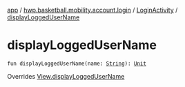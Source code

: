 [app](../../index.md) / [hwp.basketball.mobility.account.login](../index.md) / [LoginActivity](index.md) / [displayLoggedUserName](.)

# displayLoggedUserName

`fun displayLoggedUserName(name: `[`String`](https://kotlinlang.org/api/latest/jvm/stdlib/kotlin/-string/index.html)`): `[`Unit`](https://kotlinlang.org/api/latest/jvm/stdlib/kotlin/-unit/index.html)

Overrides [View.displayLoggedUserName](../-login-contract/-view/display-logged-user-name.md)

